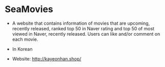 # SeaMovies
- A website that contains information of movies that are upcoming, recently released, ranked top 50 in Naver rating and top 50 of most viewed in Naver, recently released. 
Users can like and/or comment on each movie.
- In Korean

- Website: http://kayeonhan.shop/
